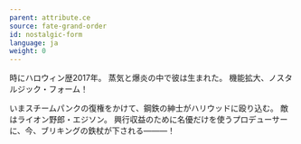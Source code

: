 ```yaml
---
parent: attribute.ce
source: fate-grand-order
id: nostalgic-form
language: ja
weight: 0
---
```


時にハロウィン歴2017年。
蒸気と爆炎の中で彼は生まれた。
機能拡大、ノスタルジック・フォーム！

いまスチームパンクの復権をかけて、鋼鉄の紳士がハリウッドに殴り込む。
敵はライオン野郎・エジソン。
興行収益のために名優だけを使うプロデューサーに、今、ブリキングの鉄杖が下される―――！
